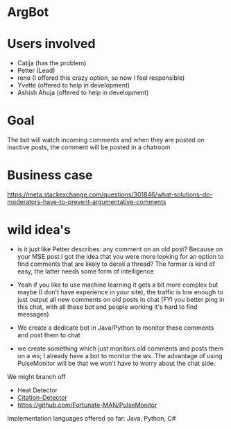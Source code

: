 # ArgBot

# Users involved

- Catija (has the problem)  
- Petter (Lead)
- rene (I offered this crazy option, so now I feel responsible)
- Yvette (offered to help in development)
- Ashish Ahuja (offered to help in development)

# Goal
The bot will watch incoming comments and when they are posted on inactive posts, the comment will be posted in a chatroom

# Business case

https://meta.stackexchange.com/questions/301846/what-solutions-do-moderators-have-to-prevent-argumentative-comments

# wild idea's

- is it just like Petter describes: any comment on an old post? Because on your MSE post I got the idea that you were more looking for an option to find comments that are likely to derail a thread?
The former is kind of easy, the latter needs some form of intelligence

- Yeah if you like to use machine learning it gets a bit more complex but maybe (I don't have experience in your site), the traffic is low enough to just output all new comments on old posts in chat (FYI you better ping in this chat, with all these bot and people working it's hard to find messages)

- We create a dedicate bot in Java/Python to monitor these comments and post them to chat

- we create something which just monitors old comments and posts them on a ws; I already have a bot to monitor the ws.
The advantage of using PulseMonitor will be that we won't have to worry about the chat side.

We might branch off 
- Heat Detector   
- [Citation-Detector](https://github.com/SOBotics/Citation-Detector)  
- https://github.com/Fortunate-MAN/PulseMonitor  

Implementation languages offered so far: Java, Python, C#
 
